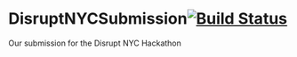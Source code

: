 DisruptNYCSubmission[![Build Status](https://travis-ci.org/ueliem/DisruptNYCSubmission.svg?branch=master)](https://travis-ci.org/ueliem/DisruptNYCSubmission)
====================

Our submission for the Disrupt NYC Hackathon
